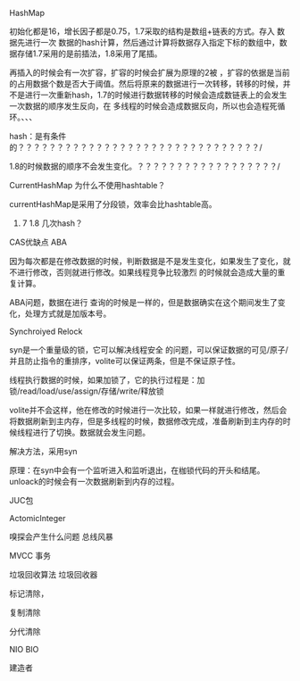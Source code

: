 HashMap

初始化都是16，增长因子都是0.75，1.7采取的结构是数组+链表的方式。存入 数据先进行一次 数据的hash计算，然后通过计算将数据存入指定下标的数组中，数据存储1.7采用的是前插法，1.8采用了尾插。

再插入的时候会有一次扩容，扩容的时候会扩展为原理的2被 ，扩容的依据是当前的占用数据个数是否大于阈值。然后将原来的数据进行一次转移，转移的时候，并不是进行一次重新hash，1.7的时候进行数据转移的时候会造成数链表上的会发生一次数据的顺序发生反向，在 多线程的时候会造成数据反向，所以也会造程死循环。、、、



hash：是有条件的？？？？？？？？？？？？？？？？？？？？？？？？？？？？？？？/

1.8的时候数据的顺序不会发生变化。？？？？？？？？？？？？？？？？？？/







CurrentHashMap   为什么不使用hashtable？

currentHashMap是采用了分段锁，效率会比hashtable高。

1. 7    1.8   几次hash？

   



CAS优缺点   ABA

因为每次都是在修改数据的时候，判断数据是不是发生变化，如果发生了变化，就不进行修改，否则就进行修改。如果线程竞争比较激烈 的时候就会造成大量的重复计算。

ABA问题，数据在进行 查询的时候是一样的，但是数据确实在这个期间发生了变化，处理方式就是加版本号。



Synchroiyed   Relock  

syn是一个重量级的锁，它可以解决线程安全 的问题，可以保证数据的可见/原子/并且防止指令的重排序，volite可以保证两条，但是不保证原子性。

线程执行数据的时候，如果加锁了，它的执行过程是：加锁/read/load/use/assign/存储/write/释放锁

volite并不会这样，他在修改的时候进行一次比较，如果一样就进行修改，然后会将数据刷新到主内存，但是多线程的时候，数据修改完成，准备刷新到主内存的时候线程进行了切换。数据就会发生问题。



解决方法，采用syn



原理：在syn中会有一个监听进入和监听退出，在枷锁代码的开头和结尾。unloack的时候会有一次数据刷新到内存的过程。











JUC包

ActomicInteger



嗅探会产生什么问题  总线风暴



MVCC   事务





垃圾回收算法  垃圾回收器



标记清除，

复制清除

分代清除



NIO  BIO



建造者